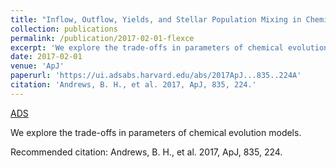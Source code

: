 ```yaml
---
title: "Inflow, Outflow, Yields, and Stellar Population Mixing in Chemical Evolution Models"
collection: publications
permalink: /publication/2017-02-01-flexce
excerpt: 'We explore the trade-offs in parameters of chemical evolution models.'
date: 2017-02-01
venue: 'ApJ'
paperurl: 'https://ui.adsabs.harvard.edu/abs/2017ApJ...835..224A'
citation: 'Andrews, B. H., et al. 2017, ApJ, 835, 224.'
---
```


<a href='https://ui.adsabs.harvard.edu/abs/2017ApJ...835..224A'>ADS</a>

We explore the trade-offs in parameters of chemical evolution models.

Recommended citation: Andrews, B. H., et al. 2017, ApJ, 835, 224.